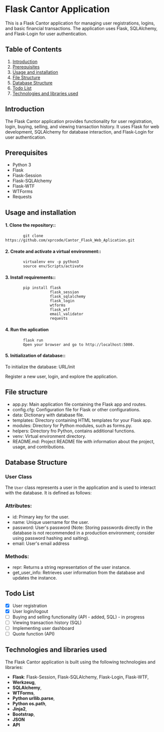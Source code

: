 # Flask Cantor Application

This is a Flask Cantor application for managing user registrations, logins, and basic financial transactions. The application uses Flask, SQLAlchemy, and Flask-Login for user authentication.

## Table of Contents

1. [Introduction](#introduction)
2. [Prerequisites](#prerequisites)
3. [Usage and installation](#installation)
4. [File Structure](#file-structure)
5. [Database Structure](#database)
6. [Todo List](#todo-list)
7. [Technologies and libraries used](#tech)

<a name="introduction"></a>
## Introduction

The Flask Cantor application provides functionality for user registration, login, buying, selling, and viewing transaction history. It uses Flask for web development, SQLAlchemy for database interaction, and Flask-Login for user authentication.

<a name="prerequisites"></a>
## Prerequisites

- Python 3
- Flask
- Flask-Session
- Flask-SQLAlchemy
- Flask-WTF
- WTForms
- Requests

<a name="installation"></a>
## Usage and installation

#### 1. Clone the repository::

            git clone https://github.com/xprcode/Cantor_Flask_Web_Aplication.git

#### 2. Create and activate a virtual environment::

            virtualenv env -p python3
            source env/Scripts/activate

#### 3. Install requirements::

            pip install flask
                        flask_session
                        flask_sqlalchemy
                        flask_login
                        wtforms
                        flask_wtf
                        email_validator
                        requests

#### 4. Run the aplication

            flask run
            Open your browser and go to http://localhost:5000.
   
#### 5. Initialization of database::

To initialize the database:
            URL/init

Register a new user, login, and explore the application.

<a name="file-structure"></a>
## File structure 
- app.py: Main application file containing the Flask app and routes.
- config.cfg: Configuration file for Flask or other configurations.
- data: Dictionary with database file. 
- templates: Directory containing HTML templates for your Flask app.
- modules: Directory for Python modules, such as forms.py.
- helpers: Directory fro Python, contains additional functions.
- venv: Virtual environment directory.
- README.md: Project README file with information about the project, usage, and contributions.

<a name="database"></a>
## Database Structure

### User Class

The `User` class represents a user in the application and is used to interact with the database. It is defined as follows:

### Attributes:
- id: Primary key for the user.
- name: Unique username for the user.
- password: User's password (Note: Storing passwords directly in the database is not recommended in a production environment; consider using password hashing and salting).
- email: User's email address

### Methods:
- repr: Returns a string representation of the user instance.
- get_user_info: Retrieves user information from the database and updates the instance.

<a name="todo-list"></a>
## Todo List

- [x] User registration
- [x] User login/logout
- [ ] Buying and selling functionality (API - added, SQL) - in progress
- [ ] Viewing transaction history (SQL)
- [ ] Implementing user dashboard
- [ ] Quote function (API)

<a name="(#tech)"></a>
## Technologies and libraries used

The Flask Cantor application is built using the following technologies and libraries:

- **Flask**: Flask-Session, Flask-SQLAlchemy, Flask-Login, Flask-WTF,
- **Werkzeug**,
- **SQLAlchemy**,
- **WTForms**,
- **Python urllib.parse**,
- **Python os.path**,
- **Jinja2**,
- **Bootstrap**,
- **JSON**
- **API**
   
